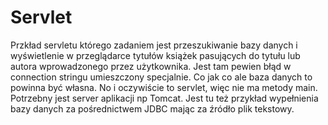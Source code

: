 # Servlet
Przkład servletu którego zadaniem jest przeszukiwanie bazy danych i wyświetlenie w przeglądarce tytułów książek pasujących do tytułu lub autora wprowadzonego przez użytkownika. Jest tam pewien błąd w connection stringu umieszczony specjalnie. Co jak co ale baza danych to powinna być własna. No i oczywiście to servlet, więc nie ma metody main. Potrzebny jest server aplikacji np Tomcat.
Jest tu też przykład wypełnienia bazy danych za pośrednictwem JDBC mając za źródło plik tekstowy.
